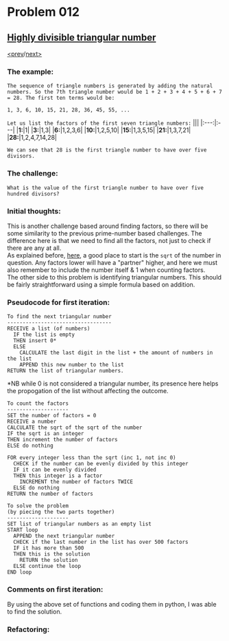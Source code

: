 # Problem 012

## [Highly divisible triangular number](https://projecteuler.net/problem=12)

[<prev](./../011_largest_product_in_a_grid/README.md)/[next>](./../README.md) 

### The example:
`The sequence of triangle numbers is generated by adding the natural numbers. So the 7th triangle number would be 1 + 2 + 3 + 4 + 5 + 6 + 7 = 28. The first ten terms would be:`
```
1, 3, 6, 10, 15, 21, 28, 36, 45, 55, ...
```
`Let us list the factors of the first seven triangle numbers:`
|||
|:---:|:---|
|**1:**|1|
|**3:**|1,3|
|**6:**|1,2,3,6|
|**10:**|1,2,5,10|
|**15:**|1,3,5,15|
|**21:**|1,3,7,21|
|**28:**|1,2,4,7,14,28|

`We can see that 28 is the first triangle number to have over five divisors.`


### The challenge:
`What is the value of the first triangle number to have over five hundred divisors?`

### Initial thoughts:
This is another challenge based around finding factors, so there will be some similarity to the previous prime-number based challenges. The difference here is that we need to find all the factors, not just to check if there are any at all.\
As explained before, 
[here](./../003_largest_prime_factor/README.md#L20),
a good place to start is the `sqrt` of the number in question. Any factors lower will have a "partner" higher, and here we must also remember to include the number itself & 1 when counting factors.\
The other side to this problem is identifying triangular numbers. This should be fairly straightforward using a simple formula based on addition.

### Pseudocode for first iteration:
```
To find the next triangular number
----------------------------------
RECEIVE a list (of numbers)
  IF the list is empty
  THEN insert 0*
  ELSE 
    CALCULATE the last digit in the list + the amount of numbers in the list
    APPEND this new number to the list
RETURN the list of triangular numbers.
```
*NB while 0 is not considered a triangular number, its presence here helps the propogation of the list without affecting the outcome.
```
To count the factors
--------------------
SET the number of factors = 0
RECEIVE a number
CALCULATE the sqrt of the sqrt of the number
IF the sqrt is an integer
THEN increment the number of factors
ELSE do nothing

FOR every integer less than the sqrt (inc 1, not inc 0)
  CHECK if the number can be evenly divided by this integer
  IF it can be evenly divided
  THEN this integer is a factor
    INCREMENT the number of factors TWICE
  ELSE do nothing
RETURN the number of factors
```
```
To solve the problem
(by piecing the two parts together)
--------------------
SET list of triangular numbers as an empty list
START loop
  APPEND the next triangular number
  CHECK if the last number in the list has over 500 factors
  IF it has more than 500
  THEN this is the solution
    RETURN the solution
  ELSE continue the loop
END loop
```

### Comments on first iteration:
By using the above set of functions and coding them in python, I was able to find the solution.

### Refactoring:
